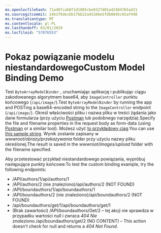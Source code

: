 ```yaml
---
ms.openlocfilehash: 71a40fcab8f1d1005cbe9327d01a42484765a421
ms.sourcegitcommit: 24b1f6decbb17bb22a45166e5fdb0845c65af498
ms.translationtype: MT
ms.contentlocale: pl-PL
ms.lasthandoff: 03/01/2019
ms.locfileid: "57076553"
---
```

# <a name="custom-model-binding-demo"></a><span data-ttu-id="7c5e4-101">Pokaz powiązanie modelu niestandardowego</span><span class="sxs-lookup"><span data-stu-id="7c5e4-101">Custom Model Binding Demo</span></span>

<span data-ttu-id="7c5e4-102">Test `ByteArrayModelBinder` , uruchamiając aplikację i publikując ciągu zakodowanego algorytmem base64, aby `ImageController` punktu końcowego (`/api/image/`).</span><span class="sxs-lookup"><span data-stu-id="7c5e4-102">Test `ByteArrayModelBinder` by running the app and POSTing a base64-encoded string to the `ImageController` endpoint (`/api/image/`).</span></span> <span data-ttu-id="7c5e4-103">Określ właściwości pliku i nazwa pliku w treści żądania jako dane formularza (przy użyciu [Postman](https://www.getpostman.com/) lub podobnego narzędzia).</span><span class="sxs-lookup"><span data-stu-id="7c5e4-103">Specify the file and filename properties in the request body as form-data (using [Postman](https://www.getpostman.com/) or a similar tool).</span></span> <span data-ttu-id="7c5e4-104">Możesz użyć [to przykładowy ciąg](Base64String.txt).</span><span class="sxs-lookup"><span data-stu-id="7c5e4-104">You can use [this sample string](Base64String.txt).</span></span> <span data-ttu-id="7c5e4-105">Wynik zostanie zapisany w *wwwroot/obrazy/przekazywania* folder przy użyciu nazwy pliku określonej.</span><span class="sxs-lookup"><span data-stu-id="7c5e4-105">The result is saved in the *wwwroot/images/upload* folder with the filename specified.</span></span>

<span data-ttu-id="7c5e4-106">Aby przetestować przykład niestandardowego powiązania, wypróbuj następujące punkty końcowe:</span><span class="sxs-lookup"><span data-stu-id="7c5e4-106">To test the custom binding example, try the following endpoints:</span></span>

* <span data-ttu-id="7c5e4-107">/API/authors/1</span><span class="sxs-lookup"><span data-stu-id="7c5e4-107">/api/authors/1</span></span>
* <span data-ttu-id="7c5e4-108">/API/authors/2 (nie znaleziono)</span><span class="sxs-lookup"><span data-stu-id="7c5e4-108">/api/authors/2 (NOT FOUND)</span></span>
* <span data-ttu-id="7c5e4-109">/API/boundauthors/1</span><span class="sxs-lookup"><span data-stu-id="7c5e4-109">/api/boundauthors/1</span></span>
* <span data-ttu-id="7c5e4-110">/API/boundauthors/2 (nie znaleziono)</span><span class="sxs-lookup"><span data-stu-id="7c5e4-110">/api/boundauthors/2 (NOT FOUND)</span></span>
* <span data-ttu-id="7c5e4-111">/api/boundauthors/get/1</span><span class="sxs-lookup"><span data-stu-id="7c5e4-111">/api/boundauthors/get/1</span></span>
* <span data-ttu-id="7c5e4-112">(Brak zawartości) /API/boundauthors/Get/2 &ndash; tej akcji nie sprawdza w przypadku wartości null i zwraca *404 Nie znaleziono*.</span><span class="sxs-lookup"><span data-stu-id="7c5e4-112">/api/boundauthors/get/2 (NO CONTENT) &ndash; This action doesn't check for null and returns a *404 Not Found*.</span></span>
